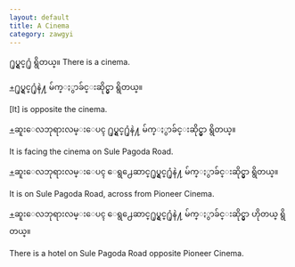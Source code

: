 ```yaml
---
layout: default
title: A Cinema
category: zawgyi
---
```


<p><span class='zawgyi'>႐ုပ္ရွင္႐ုံ ရွိတယ္။</span> There is a cinema.</p>

<p class='hide-trigger'><a href="#">+</a><span class='zawgyi'>႐ုပ္ရွင္႐ုံနဲ႔ မ်က္ႏွာခ်င္းဆိုင္မွာ ရွိတယ္။</span></p>
<p class='hide-this'>[It] is opposite the cinema.</p>

<p class='hide-trigger'><a href="#">+</a><span class='zawgyi'>ဆူးေလဘုရားလမ္းေပၚ ႐ုပ္ရွင္႐ုံနဲ႔ မ်က္ႏွာခ်င္းဆိုင္မွာ ရွိတယ္။</span></p>
<p class='hide-this'>It is facing the cinema on Sule Pagoda Road.</p>

<p class='hide-trigger'><a href="#">+</a><span class='zawgyi'>ဆူးေလဘုရားလမ္းေပၚ ေရွ႕ေဆာင္႐ုပ္ရွင္႐ုံနဲ႔ မ်က္ႏွာခ်င္းဆိုင္မွာ ရွိတယ္။</span></p>
<p class='hide-this'>It is on Sule Pagoda Road, across from Pioneer Cinema.</p>

<p class='hide-trigger'><a href="#">+</a><span class='zawgyi'>ဆူးေလဘုရားလမ္းေပၚ ေရွ႕ေဆာင္႐ုပ္ရွင္႐ုံနဲ႔ မ်က္ႏွာခ်င္းဆိုင္မွာ ဟိုတယ္ ရွိတယ္။</span></p>
<p class='hide-this'>There is a hotel on Sule Pagoda Road opposite Pioneer Cinema.</p>

